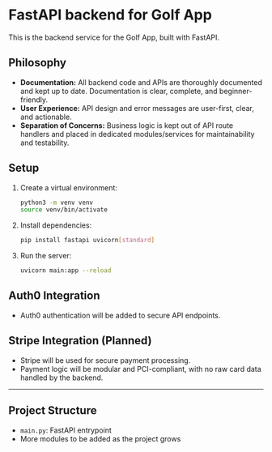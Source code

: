 # FastAPI backend for Golf App

This is the backend service for the Golf App, built with FastAPI.

## Philosophy
- **Documentation:** All backend code and APIs are thoroughly documented and kept up to date. Documentation is clear, complete, and beginner-friendly.
- **User Experience:** API design and error messages are user-first, clear, and actionable.
- **Separation of Concerns:** Business logic is kept out of API route handlers and placed in dedicated modules/services for maintainability and testability.

## Setup

1. Create a virtual environment:
   ```bash
   python3 -m venv venv
   source venv/bin/activate
   ```
2. Install dependencies:
   ```bash
   pip install fastapi uvicorn[standard]
   ```
3. Run the server:
   ```bash
   uvicorn main:app --reload
   ```

## Auth0 Integration
- Auth0 authentication will be added to secure API endpoints.

## Stripe Integration (Planned)
- Stripe will be used for secure payment processing.
- Payment logic will be modular and PCI-compliant, with no raw card data handled by the backend.

---

## Project Structure
- `main.py`: FastAPI entrypoint
- More modules to be added as the project grows
